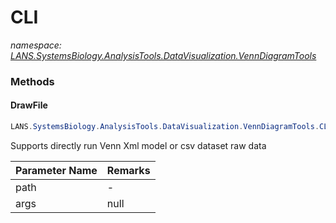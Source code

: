 ﻿# CLI
_namespace: [LANS.SystemsBiology.AnalysisTools.DataVisualization.VennDiagramTools](./index.md)_





### Methods

#### DrawFile
```csharp
LANS.SystemsBiology.AnalysisTools.DataVisualization.VennDiagramTools.CLI.DrawFile(System.String,Microsoft.VisualBasic.CommandLine.CommandLine)
```
Supports directly run Venn Xml model or csv dataset raw data

|Parameter Name|Remarks|
|--------------|-------|
|path|-|
|args|null|



